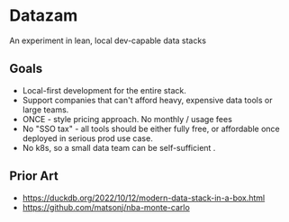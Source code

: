 # Datazam
An experiment in lean, local dev-capable data stacks

## Goals

- Local-first development for the entire stack.
- Support companies that can't afford heavy, expensive data tools or large teams.
- ONCE - style pricing approach. No monthly / usage fees
- No "SSO tax" - all tools should be either fully free, or affordable once deployed in serious prod use case.
- No k8s, so a small data team can be self-sufficient .

## Prior Art

- https://duckdb.org/2022/10/12/modern-data-stack-in-a-box.html
- https://github.com/matsonj/nba-monte-carlo
